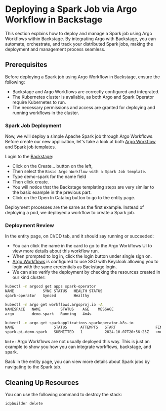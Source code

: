 # Deploying a Spark Job via Argo Workflow in Backstage
This section explains how to deploy and manage a Spark job using Argo Workflows within Backstage. By integrating Argo with Backstage, you can automate, orchestrate, and track your distributed Spark jobs, making the deployment and management process seamless.

## Prerequisites
Before deploying a Spark job using Argo Workflow in Backstage, ensure the following:

- Backstage and Argo Workflows are correctly configured and integrated.
- The Kubernetes cluster is available, as both Argo and Spark Operator require Kubernetes to run.
- The necessary permissions and access are granted for deploying and running workflows in the cluster.

### Spark Job Deployment 
Now, we will deploy a simple Apache Spark job through Argo Workflows.
Before create our new application, let's take a look at both [Argo Workflow and Spark job templates](https://github.com/cnoe-io/stacks/blob/main/ref-implementation/backstage-templates/entities/argo-workflows/skeleton/manifests/deployment.yaml). 

Login to the [Backstage](https://cnoe.localtest.me:8443/):
- Click on the Create... button on the left,
- Then select the `Basic Argo Workflow with a Spark Job template`.
- Type demo-spark for the name field
- Then click create. 
- You will notice that the Backstage templating steps are very similar to the basic example in the previous part.
- Click on the Open In Catalog button to go to the entity page.

Deployment processes are the same as the first example. Instead of deploying a pod, we deployed a workflow to create a Spark job.

### Deployment Review

In the entity page, on CI/CD tab, and it should say running or succeeded:
- You can click the name in the card to go to the Argo Workflows UI to view more details about this workflow run.
- When prompted to log in, click the login button under single sign on.
- [Argo Workflows](https://cnoe.localtest.me:8443/argo-workflows/workflows/argo?&limit=50) is configured to use SSO with Keycloak allowing you to login with the same credentials as Backstage login.
- We can also verify the deployment by checking the resources created in our kind cluster:

```bash
kubectl -n argocd get apps spark-operator
NAME             SYNC STATUS   HEALTH STATUS
spark-operator   Synced        Healthy

kubectl -n argo get workflows.argoproj.io -A
NAMESPACE   NAME         STATUS    AGE    MESSAGE
argo        demo-spark   Running   4m4s

kubectl -n argo get sparkapplications.sparkoperator.k8s.io
NAME                  STATUS      ATTEMPTS   START                  FINISH       AGE
spark-pi-demo-spark   SUBMITTED   1          2024-10-07T20:56:25Z   <no value>   4m26s
```

`Note:` Argo Workflows are not usually deployed this way. This is just an example to show you how you can integrate workflows, backstage, and spark.

Back in the entity page, you can view more details about Spark jobs by navigating to the Spark tab.

## Cleaning Up Resources
You can use the following command to destroy the stack:

```bash
idpbuilder delete
```
